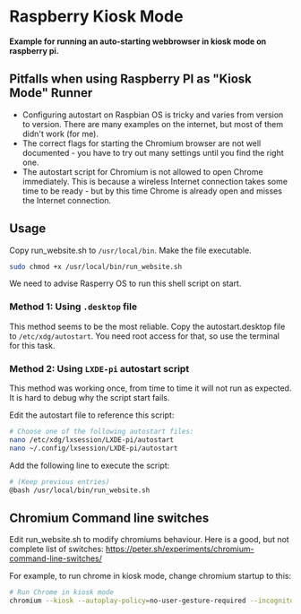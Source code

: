 # Raspberry Kiosk Mode

**Example for running an auto-starting webbrowser in kiosk mode on raspberry pi.**

## Pitfalls when using Raspberry PI as "Kiosk Mode" Runner

- Configuring autostart on Raspbian OS is tricky and varies from version to version. There are many examples on the
  internet, but most of them didn't work (for me).
- The correct flags for starting the Chromium browser are not well documented - you have to try out many settings until
  you find the right one.
- The autostart script for Chromium is not allowed to open Chrome immediately. This is because a wireless Internet
  connection takes some time to be ready - but by this time Chrome is already open and misses the Internet connection.

## Usage

Copy run_website.sh to `/usr/local/bin`. Make the file executable.

```bash
sudo chmod +x /usr/local/bin/run_website.sh
```

We need to advise Rasperry OS to run this shell script on start.

### Method 1: Using `.desktop` file
This method seems to be the most reliable. Copy the autostart.desktop file to `/etc/xdg/autostart`. You need root access
for that, so use the terminal for this task.

### Method 2: Using `LXDE-pi` autostart script
This method was working once, from time to time it will not run as expected. It is hard to debug why the script start 
fails.

Edit the autostart file to reference this script:

```bash
# Choose one of the following autostart files:
nano /etc/xdg/lxsession/LXDE-pi/autostart 
nano ~/.config/lxsession/LXDE-pi/autostart
```

Add the following line to execute the script:

```bash
# (Keep previous entries)
@bash /usr/local/bin/run_website.sh
```

## Chromium Command line switches

Edit run_website.sh to modify chromiums behaviour. Here is a good, but not complete list of
switches: https://peter.sh/experiments/chromium-command-line-switches/

For example, to run chrome in kiosk mode, change chromium startup to this:

```bash
# Run Chrome in kiosk mode
chromium --kiosk --autoplay-policy=no-user-gesture-required --incognito "$WEBSITE_URL"
```